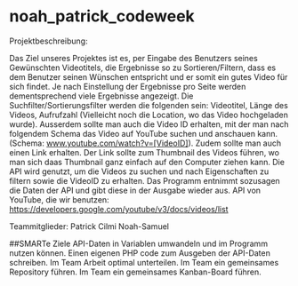 
# noah_patrick_codeweek

Projektbeschreibung:

Das Ziel unseres Projektes ist es, per Eingabe des Benutzers seines Gewünschten Videotitels, die Ergebnisse so zu Sortieren/Filtern, dass es dem Benutzer seinen Wünschen entspricht und er somit ein gutes Video für sich findet. Je nach Einstellung der Ergebnisse pro Seite werden dementsprechend viele Ergebnisse angezeigt. Die Suchfilter/Sortierungsfilter werden die folgenden sein: Videotitel, Länge des Videos, Aufrufzahl (Vielleicht noch die Location, wo das Video hochgeladen wurde). Ausserdem sollte man auch die Video ID erhalten, mit der man nach folgendem Schema das Video auf YouTube suchen und anschauen kann. (Schema: www.youtube.com/watch?v=[VideoID]). Zudem sollte man auch einen Link erhalten. Der Link sollte zum Thumbnail des Videos führen, wo man sich daas Thumbnail ganz einfach auf den Computer ziehen kann. Die API wird genutzt, um die Videos zu suchen und nach Eigenschaften zu filtern sowie die VideoID zu erhalten. Das Programm entnimmt sozusagen die Daten der API und gibt diese in der Ausgabe wieder aus.
API von YouTube, die wir benutzen: https://developers.google.com/youtube/v3/docs/videos/list

Teammitglieder: 
Patrick Cilmi
Noah-Samuel

##SMARTe Ziele
API-Daten in Variablen umwandeln und im Programm nutzen können.
Einen eigenen PHP code zum Ausgeben der API-Daten schreiben.
Im Team Arbeit optimal unterteilen.
Im Team ein gemeinsames Repository führen.
Im Team ein gemeinsames Kanban-Board führen.
